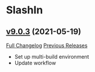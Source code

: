 # SlashIn

## [v9.0.3](https://github.com/funkydude/SlashIn/tree/v9.0.3) (2021-05-19)
[Full Changelog](https://github.com/funkydude/SlashIn/compare/v9.0.2...v9.0.3) [Previous Releases](https://github.com/funkydude/SlashIn/releases)

- Set up multi-build environment  
- Update workflow  
